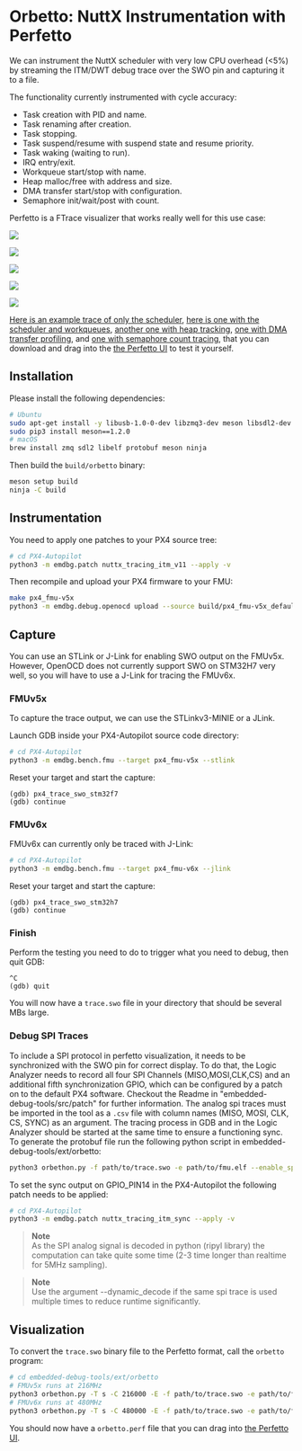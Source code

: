 # Orbetto: NuttX Instrumentation with Perfetto

We can instrument the NuttX scheduler with very low CPU overhead (<5%) by
streaming the ITM/DWT debug trace over the SWO pin and capturing it to a file.

The functionality currently instrumented with cycle accuracy:

- Task creation with PID and name.
- Task renaming after creation.
- Task stopping.
- Task suspend/resume with suspend state and resume priority.
- Task waking (waiting to run).
- IRQ entry/exit.
- Workqueue start/stop with name.
- Heap malloc/free with address and size.
- DMA transfer start/stop with configuration.
- Semaphore init/wait/post with count.

Perfetto is a FTrace visualizer that works really well for this use case:

![](https://gist.githubusercontent.com/niklaut/608160cd9917888b22750f5f773c7265/raw/orbetto2.png)

![](https://gist.githubusercontent.com/niklaut/608160cd9917888b22750f5f773c7265/raw/orbetto3.png)

![](https://gist.githubusercontent.com/niklaut/608160cd9917888b22750f5f773c7265/raw/orbetto4.png)

![](https://gist.githubusercontent.com/niklaut/608160cd9917888b22750f5f773c7265/raw/orbetto5.png)

![](https://gist.githubusercontent.com/niklaut/608160cd9917888b22750f5f773c7265/raw/orbetto6.png)

[Here is an example trace of only the scheduler](https://gist.githubusercontent.com/niklaut/608160cd9917888b22750f5f773c7265/raw/orbetto.perf),
[here is one with the scheduler and workqueues](https://gist.githubusercontent.com/niklaut/608160cd9917888b22750f5f773c7265/raw/orbetto_wq.perf),
[another one with heap tracking](https://gist.githubusercontent.com/niklaut/608160cd9917888b22750f5f773c7265/raw/orbetto_heap.perf),
[one with DMA transfer profiling](https://gist.githubusercontent.com/niklaut/608160cd9917888b22750f5f773c7265/raw/orbetto.perfetto_trace.gz),
and [one with semaphore count tracing](https://gist.githubusercontent.com/niklaut/608160cd9917888b22750f5f773c7265/raw/orbetto_semaphores.perfetto_trace.gz), 
that you can download and drag into the [the Perfetto UI](https://ui.perfetto.dev)
to test it yourself.


## Installation

Please install the following dependencies:

```sh
# Ubuntu
sudo apt-get install -y libusb-1.0-0-dev libzmq3-dev meson libsdl2-dev libdwarf-dev libdw-dev libelf-dev libcapstone-dev python3-pip ninja-build protobuf-compiler
sudo pip3 install meson==1.2.0
# macOS
brew install zmq sdl2 libelf protobuf meson ninja
```

Then build the `build/orbetto` binary:

```sh
meson setup build
ninja -C build
```


## Instrumentation

You need to apply one patches to your PX4 source tree:

```sh
# cd PX4-Autopilot
python3 -m emdbg.patch nuttx_tracing_itm_v11 --apply -v
```

Then recompile and upload your PX4 firmware to your FMU:

```sh
make px4_fmu-v5x
python3 -m emdbg.debug.openocd upload --source build/px4_fmu-v5x_default/px4_fmu-v5x_default.elf
```


## Capture

You can use an STLink or J-Link for enabling SWO output on the FMUv5x. However,
OpenOCD does not currently support SWO on STM32H7 very well, so you will have
to use a J-Link for tracing the FMUv6x.


### FMUv5x

To capture the trace output, we can use the STLinkv3-MINIE or a JLink.

Launch GDB inside your PX4-Autopilot source code directory:

```sh
# cd PX4-Autopilot
python3 -m emdbg.bench.fmu --target px4_fmu-v5x --stlink
```

Reset your target and start the capture:

```
(gdb) px4_trace_swo_stm32f7
(gdb) continue
```


### FMUv6x

FMUv6x can currently only be traced with J-Link:

```sh
# cd PX4-Autopilot
python3 -m emdbg.bench.fmu --target px4_fmu-v6x --jlink
```

Reset your target and start the capture:

```
(gdb) px4_trace_swo_stm32h7
(gdb) continue
```


### Finish

Perform the testing you need to do to trigger what you need to debug, then quit
GDB:

```
^C
(gdb) quit
```

You will now have a `trace.swo` file in your directory that should be several
MBs large.


### Debug SPI Traces

To include a SPI protocol in perfetto visualization, it needs to be synchronized with the SWO pin for
correct display. To do that, the Logic Analyzer needs to record all four SPI Channels (MISO,MOSI,CLK,CS)
and an additional fifth synchronization GPIO, which can be configured by a patch on to the default PX4 software.
Checkout the Readme in "embedded-debug-tools/src/patch" for further information.
The analog spi traces must be imported in the tool as a `.csv` file with column names (MISO, MOSI, CLK, CS, SYNC)
as an argument.
The tracing process in GDB and in the Logic Analyzer should be started at the same time to ensure a functioning
sync.
To generate the protobuf file run the following python script in embedded-debug-tools/ext/orbetto:

```sh
python3 orbethon.py -f path/to/trace.swo -e path/to/fmu.elf --enable_spi_debug -sa path/to/spi/analog/data.csv
```

To set the sync output on GPIO_PIN14 in the PX4-Autopilot the following patch needs to be applied:

```sh
# cd PX4-Autopilot
python3 -m emdbg.patch nuttx_tracing_itm_sync --apply -v
```

> **Note**  
> As the SPI analog signal is decoded in python (ripyl library) the computation can take quite some time 
> (2-3 time longer than realtime for 5MHz sampling).

> **Note**  
> Use the argument --dynamic_decode if the same spi trace is used multiple times to reduce runtime significantly.


## Visualization

To convert the `trace.swo` binary file to the Perfetto format, call the
`orbetto` program:

```sh
# cd embedded-debug-tools/ext/orbetto
# FMUv5x runs at 216MHz
python3 orbethon.py -T s -C 216000 -E -f path/to/trace.swo -e path/to/fmu.elf
# FMUv6x runs at 480MHz
python3 orbethon.py -T s -C 480000 -E -f path/to/trace.swo -e path/to/fmu.elf
```

You should now have a `orbetto.perf` file that you can drag into
[the Perfetto UI](https://ui.perfetto.dev).
